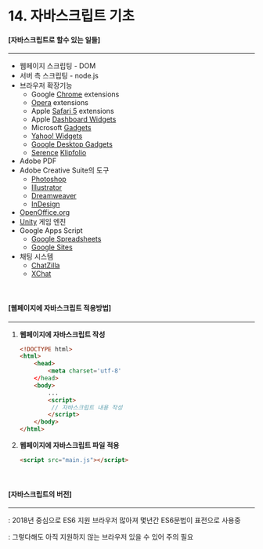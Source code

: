 # 14. 자바스크립트 기초

#### [자바스크립트로 할수 있는 일들]

----

- 웹페이지 스크립팅 - DOM
- 서버 측 스크립팅 - node.js
- 브라우저 확장기능
  - Google [Chrome](https://en.wikipedia.org/wiki/Google_Chrome) extensions
  - [Opera](https://en.wikipedia.org/wiki/Opera) extensions
  - Apple [Safari 5](https://en.wikipedia.org/wiki/Safari_(web_browser)) extensions
  - Apple [Dashboard Widgets](https://en.wikipedia.org/wiki/Dashboard_(Mac_OS))
  - Microsoft [Gadgets](https://en.wikipedia.org/wiki/Microsoft_Gadgets)
  - [Yahoo! Widgets](https://en.wikipedia.org/wiki/Yahoo!_Widgets)
  - [Google Desktop Gadgets](https://en.wikipedia.org/wiki/Google_Desktop#Gadgets_and_plug-ins)
  - [Serence](https://en.wikipedia.org/wiki/Serence) [Klipfolio](https://en.wikipedia.org/wiki/Klipfolio)
- Adobe PDF
- Adobe Creative Suite의 도구
  - [Photoshop](https://en.wikipedia.org/wiki/Adobe_Photoshop)
  - [Illustrator](https://en.wikipedia.org/wiki/Adobe_Illustrator)
  - [Dreamweaver](https://en.wikipedia.org/wiki/Dreamweaver)
  - [InDesign](https://en.wikipedia.org/wiki/InDesign)
- [OpenOffice.org](https://en.wikipedia.org/wiki/OpenOffice.org)
- [Unity](https://en.wikipedia.org/wiki/Unity_(game_engine)) 게임 엔진
- Google Apps Script
  - [Google Spreadsheets](https://en.wikipedia.org/wiki/Google_Spreadsheets)
  - [Google Sites](https://en.wikipedia.org/wiki/Google_Sites)
- 채팅 시스템
  - [ChatZilla](https://en.wikipedia.org/wiki/ChatZilla)
  - [XChat](https://en.wikipedia.org/wiki/XChat)

<br>

#### [웹페이지에 자바스크립트 적용방법]

----

1. **웹페이지에 자바스크립트 작성**

   ```html
   <!DOCTYPE html>
   <html>
       <head>
           <meta charset='utf-8'
       </head>
       <body>
           ...
           <script>
           	// 자바스크립트 내용 작성
           </script>
       </body>
   </html>
   ```

2. **웹페이지에 자바스크립트 파일 적용**

   ```html
   <script src="main.js"></script>
   ```


<br>

#### [자바스크립트의 버전]

-----

: 2018년 중심으로 ES6 지원 브라우저 많아져 몇년간 ES6문법이 표전으로 사용중

: 그렇다해도 아직 지원하지 않는 브라우저 있을 수 있어 주의 필요



